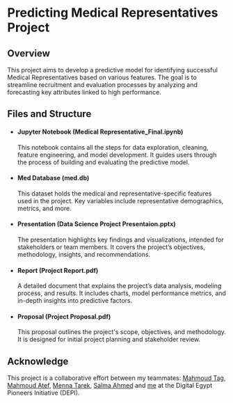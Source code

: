 # Predicting Medical Representatives Project
## Overview
This project aims to develop a predictive model for identifying successful Medical Representatives based on various features. The goal is to streamline recruitment and evaluation processes by analyzing and forecasting key attributes linked to high performance.
## Files and Structure
* #### Jupyter Notebook (Medical Representative_Final.ipynb)
  This notebook contains all the steps for data exploration, cleaning, feature engineering, and model development. It guides users through the process of building and evaluating the predictive model.
* #### Med Database (med.db)
  This dataset holds the medical and representative-specific features used in the project. Key variables include representative demographics, metrics, and more.
* #### Presentation (Data Science Project Presentaion.pptx)
  The presentation highlights key findings and visualizations, intended for stakeholders or team members. It covers the project’s objectives, methodology, insights, and recommendations.
* #### Report (Project Report.pdf)
  A detailed document that explains the project’s data analysis, modeling process, and results. It includes charts, model performance metrics, and in-depth insights into predictive factors.
* #### Proposal (Project Proposal.pdf)
  This proposal outlines the project's scope, objectives, and methodology. It is designed for initial project planning and stakeholder review.
## Acknowledge
This project is a collaborative effort between my teammates: [Mahmoud Tag]((https://www.linkedin.com/in/mahmoud-tag/)), [Mahmoud Atef](https://www.linkedin.com/in/mahmoud-attef/), [Menna Tarek](https://www.linkedin.com/in/menna-tarek204/), [Salma Ahmed](https://www.linkedin.com/in/salma-ahmed-hamdy-10a764268/) and [me](https://www.linkedin.com/in/omar-a-elfeky-202b08216/) at the Digital Egypt Pioneers Initiative (DEPI).

